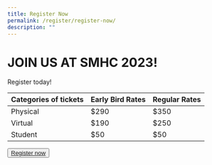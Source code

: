 ```yaml
---
title: Register Now
permalink: /register/register-now/
description: ""
---
```

# JOIN US AT SMHC 2023!

Register today!

| Categories of tickets | Early Bird Rates | Regular Rates |
| -------- | -------- | -------- |
| Physical     | $290     | $350     |
| Virtual     | $190     | $250     |
| Student     | $50     | $50     |

<button class="my-button"><a href="https://www.google.com">Register now</a></button>